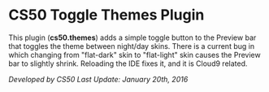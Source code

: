 # CS50 Toggle Themes Plugin

This plugin (**cs50.themes**) adds a simple toggle button to the Preview bar 
that toggles the theme between night/day skins. There is a current bug in which
changing from "flat-dark" skin to "flat-light" skin causes the Preview bar to
slightly shrink. Reloading the IDE fixes it, and it is Cloud9 related.

*Developed by CS50*
*Last Update: January 20th, 2016*